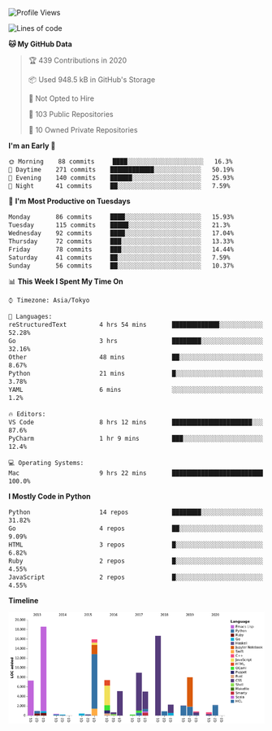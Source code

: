 <!--START_SECTION:waka-->
![Profile Views](http://img.shields.io/badge/Profile%20Views-3-blue)

![Lines of code](https://img.shields.io/badge/From%20Hello%20World%20I've%20written-5.9%20million%20Lines%20of%20code-blue)

**🐱 My GitHub Data** 

> 🏆 439 Contributions in 2020
 > 
> 📦 Used 948.5 kB in GitHub's Storage 
 > 
> 🚫 Not Opted to Hire
 > 
> 📜 103 Public Repositories 
 > 
> 🔑 10 Owned Private Repositories 

**I'm an Early 🐤** 

```text
🌞 Morning    88 commits     ████░░░░░░░░░░░░░░░░░░░░░   16.3% 
🌆 Daytime    271 commits    ████████████░░░░░░░░░░░░░   50.19% 
🌃 Evening    140 commits    ██████░░░░░░░░░░░░░░░░░░░   25.93% 
🌙 Night      41 commits     ██░░░░░░░░░░░░░░░░░░░░░░░   7.59%

```
📅 **I'm Most Productive on Tuesdays** 

```text
Monday       86 commits     ████░░░░░░░░░░░░░░░░░░░░░   15.93% 
Tuesday      115 commits    █████░░░░░░░░░░░░░░░░░░░░   21.3% 
Wednesday    92 commits     ████░░░░░░░░░░░░░░░░░░░░░   17.04% 
Thursday     72 commits     ███░░░░░░░░░░░░░░░░░░░░░░   13.33% 
Friday       78 commits     ███░░░░░░░░░░░░░░░░░░░░░░   14.44% 
Saturday     41 commits     ██░░░░░░░░░░░░░░░░░░░░░░░   7.59% 
Sunday       56 commits     ██░░░░░░░░░░░░░░░░░░░░░░░   10.37%

```


📊 **This Week I Spent My Time On** 

```text
⌚︎ Timezone: Asia/Tokyo

💬 Languages: 
reStructuredText         4 hrs 54 mins       █████████████░░░░░░░░░░░░   52.28% 
Go                       3 hrs               ████████░░░░░░░░░░░░░░░░░   32.16% 
Other                    48 mins             ██░░░░░░░░░░░░░░░░░░░░░░░   8.67% 
Python                   21 mins             █░░░░░░░░░░░░░░░░░░░░░░░░   3.78% 
YAML                     6 mins              ░░░░░░░░░░░░░░░░░░░░░░░░░   1.2%

🔥 Editors: 
VS Code                  8 hrs 12 mins       ██████████████████████░░░   87.6% 
PyCharm                  1 hr 9 mins         ███░░░░░░░░░░░░░░░░░░░░░░   12.4%

💻 Operating Systems: 
Mac                      9 hrs 22 mins       █████████████████████████   100.0%

```

**I Mostly Code in Python** 

```text
Python                   14 repos            ████████░░░░░░░░░░░░░░░░░   31.82% 
Go                       4 repos             ██░░░░░░░░░░░░░░░░░░░░░░░   9.09% 
HTML                     3 repos             █░░░░░░░░░░░░░░░░░░░░░░░░   6.82% 
Ruby                     2 repos             █░░░░░░░░░░░░░░░░░░░░░░░░   4.55% 
JavaScript               2 repos             █░░░░░░░░░░░░░░░░░░░░░░░░   4.55%

```


**Timeline**

![Chart not found](https://github.com/takuan-osho/takuan-osho/blob/master/charts/bar_graph.png) 


<!--END_SECTION:waka-->
